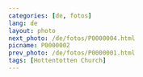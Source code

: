 ```yaml
---
categories: [de, fotos]
lang: de
layout: photo
next_photo: /de/fotos/P0000004.html
picname: P0000002
prev_photo: /de/fotos/P0000001.html
tags: [Hottentotten Church]
---
```

